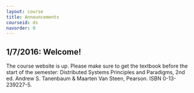 ```yaml
---
layout: course
title: Announcements
courseid: ds
navorder: 0 
---
```


## 1/7/2016: Welcome!

The course website is up. Please make sure to get the textbook before the start of the semester: Distributed Systems Principles and Paradigms, 2nd ed. Andrew S. Tanenbaum & Maarten Van Steen, Pearson. ISBN 0-13-239227-5.

<!-- ## Introduction

Today's internet does more things than ever. It's fast and diverse in the services it provides: streaming music services, put your stuff in the cloud, face-to-face communication, etc. And yet these applications are run on a network never designed for them. Come and find out the bright ideas that engineers came up with to make all this possible.

### Selected topics
* [Peer-to-peer systems](https://en.wikipedia.org/wiki/Peer-to-peer)
* [Remote procedure calls](https://en.wikipedia.org/wiki/Remote_procedure_call)
* [Distributed file systems](https://en.wikipedia.org/wiki/Google_File_System)
* [Content deliviery networks](https://en.wikipedia.org/wiki/Content_delivery_network)
* [Leader election](https://en.wikipedia.org/wiki/Leader_election)

### Similar courses
* [Distributed systems](http://www.cs.rutgers.edu/~pxk/417/syllabus.html), Rutgers
* [Distributed systems](http://www.cs.cmu.edu/~dga/15-440/F12/syllabus.html), CMU
* [Cloud computing concepts](https://www.coursera.org/course/cloudcomputing), Coursera -->
